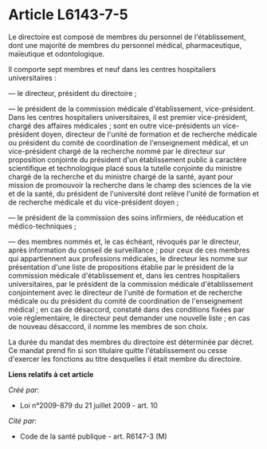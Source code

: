 # Article L6143-7-5

Le directoire est composé de membres du personnel de l'établissement, dont une majorité de membres du personnel médical,
pharmaceutique, maïeutique et odontologique. 

Il comporte sept membres et neuf dans les centres hospitaliers universitaires : 

― le directeur, président du directoire ; 

― le président de la commission médicale d'établissement, vice-président. Dans les centres hospitaliers universitaires, il
est premier vice-président, chargé des affaires médicales ; sont en outre vice-présidents un vice-président doyen, directeur
de l'unité de formation et de recherche médicale ou président du comité de coordination de l'enseignement médical, et un
vice-président chargé de la recherche nommé par le directeur sur proposition conjointe du président d'un établissement public
à caractère scientifique et technologique placé sous la tutelle conjointe du ministre chargé de la recherche et du ministre
chargé de la santé, ayant pour mission de promouvoir la recherche dans le champ des sciences de la vie et de la santé, du
président de l'université dont relève l'unité de formation et de recherche médicale et du vice-président doyen ; 

― le président de la commission des soins infirmiers, de rééducation et médico-techniques ; 

― des membres nommés et, le cas échéant, révoqués par le directeur, après information du conseil de surveillance ; pour ceux
de ces membres qui appartiennent aux professions médicales, le directeur les nomme sur présentation d'une liste de
propositions établie par le président de la commission médicale d'établissement et, dans les centres hospitaliers
universitaires, par le président de la commission médicale d'établissement conjointement avec le directeur de l'unité de
formation et de recherche médicale ou du président du comité de coordination de l'enseignement médical ; en cas de désaccord,
constaté dans des conditions fixées par voie réglementaire, le directeur peut demander une nouvelle liste ; en cas de nouveau
désaccord, il nomme les membres de son choix. 

La durée du mandat des membres du directoire est déterminée par décret. Ce mandat prend fin si son titulaire quitte
l'établissement ou cesse d'exercer les fonctions au titre desquelles il était membre du directoire.

**Liens relatifs à cet article**

_Créé par_:

  - Loi n°2009-879 du 21 juillet 2009 - art. 10

_Cité par_:

  - Code de la santé publique - art. R6147-3 (M)
